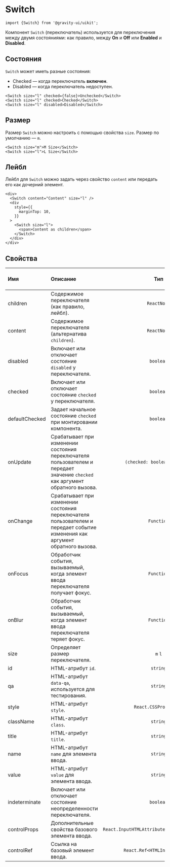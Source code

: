 <!--GITHUB_BLOCK-->

# Switch

<!--/GITHUB_BLOCK-->

```tsx
import {Switch} from '@gravity-ui/uikit';
```

Компонент `Switch` (переключатель) используется для переключения между двумя состояниями: как правило, между **On** и **Off** или **Enabled** и **Disabled**.

## Состояния

`Switch` может иметь разные состояния:

- Checked — когда переключатель **включен**.
- Disabled — когда переключатель недоступен.

<!--LANDING_BLOCK

<ExampleBlock
    code={`
<Switch size="l" checked={false}>Unchecked</Switch>
<Switch size="l" checked>Checked</Switch>
<Switch size="l" disabled>Disabled</Switch>
`}
>
    <UIKit.Switch size="l" checked={false}>Unchecked</UIKit.Switch>
    <UIKit.Switch size="l" checked>Checked</UIKit.Switch>
    <UIKit.Switch size="l" disabled>Disabled</UIKit.Switch>
</ExampleBlock>

LANDING_BLOCK-->

<!--GITHUB_BLOCK-->

```tsx
<Switch size="l" checked={false}>Unchecked</Switch>
<Switch size="l" checked>Checked</Switch>
<Switch size="l" disabled>Disabled</Switch>
```

<!--/GITHUB_BLOCK-->

## Размер

Размер `Switch` можно настроить с помощью свойства `size`. Размер по умолчанию — `m`.

<!--LANDING_BLOCK

<ExampleBlock
    code={`
<Switch size="m">M Size</Switch>
<Switch size="l">L Size</Switch>
`}
>
    <UIKit.Switch size="m">M Size</UIKit.Switch>
    <UIKit.Switch size="l">L Size</UIKit.Switch>
</ExampleBlock>

LANDING_BLOCK-->

<!--GITHUB_BLOCK-->

```tsx
<Switch size="m">M Size</Switch>
<Switch size="l">L Size</Switch>
```

<!--/GITHUB_BLOCK-->

## Лейбл

Лейбл для `Switch` можно задать через свойство `content` или передать его как дочерний элемент.

<!--LANDING_BLOCK

<ExampleBlock
    code={`
<div>
  <Switch content="Content" size="l" />
  <div
    style={{
      marginTop: 10,
    }}
  >
    <Switch size="l">
      <span>Content as children</span>
    </Switch>
  </div>
</div>
`}
>
<div>
  <UIKit.Switch content="Content" size="l" />
  <div
    style={{
      marginTop: 10,
    }}
  >
    <UIKit.Switch size="l">
      <span>Content as children</span>
    </UIKit.Switch>
  </div>
</div>
</ExampleBlock>

LANDING_BLOCK-->

<!--GITHUB_BLOCK-->

```tsx
<div>
  <Switch content="Content" size="l" />
  <div
    style={{
      marginTop: 10,
    }}
  >
    <Switch size="l">
      <span>Content as children</span>
    </Switch>
  </div>
</div>
```

<!--/GITHUB_BLOCK-->

## Свойства

| Имя            | Описание                                                                                                                     |                      Тип                      | Значение по умолчанию |
| :------------- | :--------------------------------------------------------------------------------------------------------------------------- | :-------------------------------------------: | :-------------------: |
| children       | Содержимое переключателя (как правило, лейбл).                                                                               |                  `ReactNode`                  |                       |
| content        | Содержимое переключателя (альтернатива `children`).                                                                          |                  `ReactNode`                  |                       |
| disabled       | Включает или отключает состояние `disabled` у переключателя.                                                                 |                   `boolean`                   |        `false`        |
| checked        | Включает или отключает состояние `checked` у переключателя.                                                                  |                   `boolean`                   |        `false`        |
| defaultChecked | Задает начальное состояние `checked` при монтировании компонента.                                                            |                   `boolean`                   |        `false`        |
| onUpdate       | Срабатывает при изменении состояния переключателя пользователем и передает значение `checked` как аргумент обратного вызова. |         `(checked: boolean) => void`          |                       |
| onChange       | Срабатывает при изменении состояния переключателя пользователем и передает событие изменения как аргумент обратного вызова.  |                  `Function`                   |                       |
| onFocus        | Обработчик события, вызываемый, когда элемент ввода переключателя получает фокус.                                            |                  `Function`                   |                       |
| onBlur         | Обработчик события, вызываемый, когда элемент ввода переключателя теряет фокус.                                              |                  `Function`                   |                       |
| size           | Определяет размер переключателя.                                                                                             |                    `m` `l`                    |          `m`          |
| id             | HTML-атрибут `id`.                                                                                                           |                   `string`                    |                       |
| qa             | HTML-атрибут `data-qa`, используется для тестирования.                                                                       |                   `string`                    |                       |
| style          | HTML-атрибут `style`.                                                                                                        |             `React.CSSProperties`             |                       |
| className      | HTML-атрибут `class`.                                                                                                        |                   `string`                    |                       |
| title          | HTML-атрибут `title`.                                                                                                        |                   `string`                    |                       |
| name           | HTML-атрибут `name` для элемента ввода.                                                                                      |                   `string`                    |                       |
| value          | HTML-атрибут `value` для элемента ввода.                                                                                     |                   `string`                    |                       |
| indeterminate  | Включает или отключает состояние неопределенности переключателя.                                                             |                   `boolean`                   |        `false`        |
| controlProps   | Дополнительные свойства базового элемента ввода.                                                                             | `React.InputHTMLAttributes<HTMLInputElement>` |                       |
| controlRef     | Ссылка на базовый элемент ввода.                                                                                             |         `React.Ref<HTMLInputElement>`         |                       |
